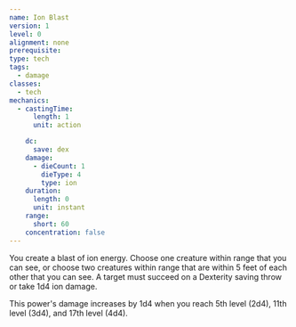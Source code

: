 ```yaml
---
name: Ion Blast
version: 1
level: 0
alignment: none
prerequisite: 
type: tech
tags:
  - damage
classes:
  - tech
mechanics:
  - castingTime:
      length: 1
      unit: action

    dc:
      save: dex
    damage:
      - dieCount: 1
        dieType: 4
        type: ion
    duration:
      length: 0
      unit: instant
    range:
      short: 60
    concentration: false
---
```

You create a blast of ion energy. Choose one creature within range that you can see, or choose two creatures within range that are within 5 feet of each other that you can see. A target must succeed on a Dexterity saving throw or take 1d4 ion damage. 

This power's damage increases by 1d4 when you reach 5th level (2d4), 11th level (3d4), and 17th level (4d4).
    